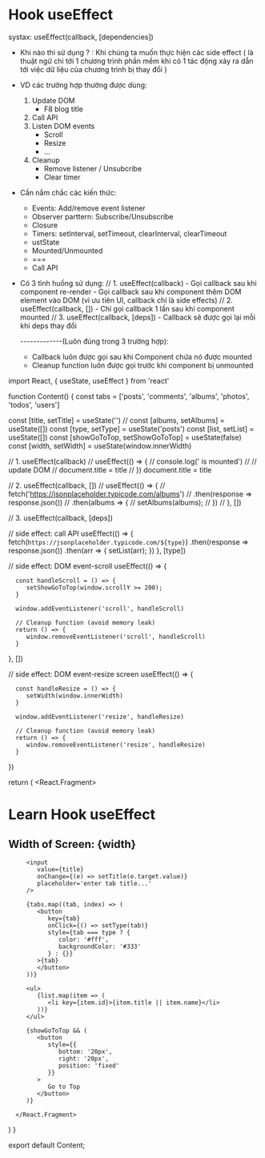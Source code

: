 # Hook useEffect
   systax: useEffect(callback, [dependencies])

- Khi nào thì sử dụng ? : Khi chúng ta muốn thực hiện các side effect ( là thuật ngữ chỉ tới 1 chương trình phần mềm khi có 1 tác động xảy ra dẫn tới việc dữ liệu của chương trình bị thay đổi )

- VD các trường hợp thường được dùng:
   1. Update DOM
      - F8 blog title
   2. Call API
   3. Listen DOM events
      - Scroll
      - Resize
      - ...
   4. Cleanup
      - Remove listener / Unsubcribe
      - Clear timer

- Cần nắm chắc các kiến thức:
   - Events: Add/remove event listener
   - Observer parttern: Subscribe/Unsubscribe
   - Closure
   - Timers: setInterval, setTimeout, clearInterval, clearTimeout
   - ustState
   - Mounted/Unmounted
   - ===
   - Call API
 
- Có 3 tình huống sử dụng:
   // 1. useEffect(callback)
      - Gọi callback sau khi component re-render
      - Gọi callback sau khi component thêm DOM element vào DOM (vì ưu tiên UI, callback chỉ là side effects)
   // 2. useEffect(callback, [])
      - Chỉ gọi callback 1 lấn sau khi component mounted
   // 3. useEffect(callback, [deps])
      - Callback sẽ được gọi lại mỗi khi deps thay đổi

   -------------(Luôn đúng trong 3 trường hợp):
   - Callback luôn được gọi sau khi Component chứa nó được mounted
   - Cleanup function luôn được gọi trước khi component bị unmounted



import React, { useState, useEffect } from 'react'


function Content() {
   const tabs = ['posts', 'comments', 'albums', 'photos', 'todos', 'users']

   const [title, setTitle] = useState('')
   // const [albums, setAlbums] = useState([])
   const [type, setType] = useState('posts')
   const [list, setList] = useState([])
   const [showGoToTop, setShowGoToTop] = useState(false)
   const [width, setWidth] = useState(window.innerWidth)


   // 1. useEffect(callback)
   // useEffect(() => {
   //    console.log('<Content/> is mounted')
   //    // update DOM
   //    document.title = title
   // })
   document.title = title


   // 2. useEffect(callback, [])
   // useEffect(() => {
   //    fetch('https://jsonplaceholder.typicode.com/albums')
   //       .then(response => response.json())
   //       .then(albums => {
   //          setAlbums(albums);
   //       })
   // }, [])


   // 3. useEffect(callback, [deps])

   // side effect: call API
   useEffect(() => {
      fetch(`https://jsonplaceholder.typicode.com/${type}`)
         .then(response => response.json())
         .then(arr => {
            setList(arr);
         })
   }, [type])

   
   // side effect: DOM event-scroll
   useEffect(() => {

      const handleScroll = () => {
         setShowGoToTop(window.scrollY >= 200);
      }

      window.addEventListener('scroll', handleScroll)

      // Cleanup function (avoid memory leak)
      return () => {
         window.removeEventListener('scroll', handleScroll)
      }
   }, [])


   // side effect: DOM event-resize screen
   useEffect(() => {

      const handleResize = () => {
         setWidth(window.innerWidth)
      }

      window.addEventListener('resize', handleResize)

      // Cleanup function (avoid memory leak)
      return () => {
         window.removeEventListener('resize', handleResize)
      }
   })


   return (
      <React.Fragment>
         <h1>Learn Hook useEffect</h1>
         <h2>Width of Screen: {width}</h2>

         <input
            value={title}
            onChange={(e) => setTitle(e.target.value)}
            placeholder='enter tab title...'
         />

         {tabs.map((tab, index) => (
            <button
               key={tab}
               onClick={() => setType(tab)}
               style={tab === type ? {
                  color: '#fff',
                  backgroundColor: '#333'
               } : {}}
            >{tab}
            </button>
         ))}

         <ul>
            {list.map(item => (
               <li key={item.id}>{item.title || item.name}</li>
            ))}
         </ul>

         {showGoToTop && (
            <button
               style={{
                  bottom: '20px',
                  right: '20px',
                  position: 'fixed'
               }}
            >
               Go to Top
            </button>
         )}

      </React.Fragment>
   )
}

export default Content;